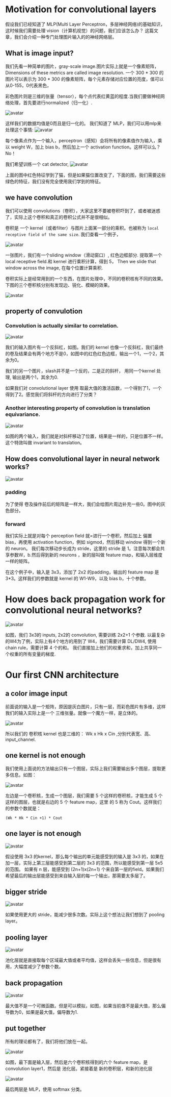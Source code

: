 

# Motivation for convolutional layers

假设我们已经知道了 MLP(Multi Layer Perceptron，多层神经网络)的基础知识，这时候我们需要处理 vision（计算机视觉）的问题，我们应该怎么办？
这篇文章，我们会介绍一种专门处理图片输入的的神经网络层。

## What is image input?
我们先看一种简单的图片，gray-scale image.图片实际上就是一个像素矩阵，Dimensions of these metrics are called image resolution.
一个 300 * 300 的图片可以表示为 300 * 300 的像素矩阵，每个元素存储对应位置的亮度，值可以从0-155，0代表黑色，

彩色图片则是三维的张量（tensor），每个点代表红黄蓝的程度.当我们要做神经网络处理，首先要进行normalized（归一化）.

![avatar](https://raw.githubusercontent.com/dengziming/blogs-images/master/images/intro-to-deep-learning/intro-to-deep-cnn//1-normailize.png)

这样我们的数据均值是0而且是归一化的。
我们知道了 MLP，我们可以用mlp来处理这个事情:
![avatar](https://raw.githubusercontent.com/dengziming/blogs-images/master/images/intro-to-deep-learning/intro-to-deep-cnn//2-mlp.png)

每个像素点作为一个输入，perceptron（感知）会将所有的像素值作为输入，乘以 weight W，加上 bias b，然后加上一个 activation function。这样可以么？No！

我们希望训练一个 cat detector, 
![avatar](https://raw.githubusercontent.com/dengziming/blogs-images/master/images/intro-to-deep-learning/intro-to-deep-cnn//3-cat.png)

上面的图中红色特征学到了猫，但是如果猫位置改变了，下面的图，我们需要这些绿色的特征，我们没有完全使用我们学到的特征。


## we have convolution

我们可以使用 convolutions（卷积），大家这里不要被卷积吓到了，或者被迷惑了，实际上这个卷积和真正的卷积公式并不是很相似。

卷积是 一个 kernel（或者filter）与图片上面某一部分的乘积。也被称为 `local receptive field of the same size`. 我们查看一个例子，

![avatar](https://raw.githubusercontent.com/dengziming/blogs-images/master/images/intro-to-deep-learning/intro-to-deep-cnn//4-dot.png)


一张图片，我们有一个sliding window（滑动窗口）, 红色边框部分. 提取第一个 local receptive field.和 kernel 进行乘积计算，得到 5， Then we slide that window across the image, 在每个位置计算乘积. 

卷积实际上是经常用到的一个东西，在图片处理中，不同的卷积核有不同的效果。下图的三个卷积核分别有发现边、锐化、模糊的效果。

![avatar](https://raw.githubusercontent.com/dengziming/blogs-images/master/images/intro-to-deep-learning/intro-to-deep-cnn//5-con.png)

## property of convulotion

### Convolution is actually similar to correlation. 

![avatar](https://raw.githubusercontent.com/dengziming/blogs-images/master/images/intro-to-deep-learning/intro-to-deep-cnn//6-con.png)

我们的输入图片有一个反斜杠，如图。我们的 kernel 也像一个反斜杠，我们最终的卷及结果会有两个地方不是0，如图中的红色红色边框，输出一个1，一个2，其余为0。

我们的另一个图片，slash并不是一个反的，二是正的斜杆， 用同一个kernel 处理, 输出是两个1，其余为0.

如果我们对 convolutional layer 使用 取最大值的激活函数，一个得到了1，一个得到了2。感觉我们将斜杆的方向进行了分类？


### Another interesting property of convolution is translation equivariance. 

![avatar](https://raw.githubusercontent.com/dengziming/blogs-images/master/images/intro-to-deep-learning/intro-to-deep-cnn//7-con.png)


如图的两个输入，我们就是对斜杆移动了位置，结果是一样的，只是位置不一样。这个特效叫做 invariant to translation。

## How does convolutional layer in neural network works? 

![avatar](https://raw.githubusercontent.com/dengziming/blogs-images/master/images/intro-to-deep-learning/intro-to-deep-cnn//8-padding.png)

### padding

为了使得 卷及操作前后的矩阵是一样大，我们会给图片周边补充一些0。图中的灰色部分。

### forward 

我们实际上就是对每个 perception field 就=进行一个卷积，然后加上 偏置 bias，再使用 activation function，例如 sigmod，然后移动 window 得到一个新的 neuron。
我们每次移动步长成为 stride，这里的 stride 是 1。注意每次都会共享参数W，b.然后得到新的 neurons ，新的层叫做 feature map，和输入层维度一样的矩阵。

在这个例子中，输入是 3x3，添加了 2x2 的padding，输出的 feature map 是 3*3。这样我们的参数就是 kernel 的 W1-W9，以及 bias b，十个参数。


# How does back propagation work for convolutional neural networks? 

![avatar](https://raw.githubusercontent.com/dengziming/blogs-images/master/images/intro-to-deep-learning/intro-to-deep-cnn//9-back.png)


如图，我们 3x3的 inputs, 2x2的 convolution, 需要训练 2x2+1 个参数. 以最复杂的W4为了例，实际上有4个地方的用到了 W4，我们需要计算 DL/DW4, 使用 chain rule，需要计算 4 个的和。
我们直接加上他们的权重求和，加上共享同一个权重的所有变量的梯度. 


# Our first CNN architecture

## a color image input

前面说的输入是一个矩阵，原因是灰白图片，只有一层，而彩色图片有多维，这样我们的输入实际上是一个 三维张量。就像一个魔方一样，是立体的。

![avatar](https://raw.githubusercontent.com/dengziming/blogs-images/master/images/intro-to-deep-learning/intro-to-deep-cnn//11-color.png)

所以我们的 卷积核 kernel 也是三维的： Wk x Hk x Cin ,分别代表宽、高、input_channel.

## one kernel is not enough

我们使用上面说的方法输出只有一个图层，实际上我们需要输出多个图层，提取更多信息。如图：

![avatar](https://raw.githubusercontent.com/dengziming/blogs-images/master/images/intro-to-deep-learning/intro-to-deep-cnn//12-kernel.png)

左边是一个卷积核，生成一个图层，我们需要 5 个这样的卷积核，才能生成 5 个这样的图层，也就是右边的 5 个 feature map，这里 的 5 称为 Cout。这样我们的参数个数就是：

```
(Wk * Hk * Cin +1) * Cout 
```

## one layer is not enough

![avatar](https://raw.githubusercontent.com/dengziming/blogs-images/master/images/intro-to-deep-learning/intro-to-deep-cnn//12-recptive.png)

假设使用 3x3 的kernel，那么每个输出的单元能感受到的输入是 3x3 的，如果在加一层，实际上第三层能感受到第二层的 3x3 的范围，所以能感受到第一层 5x5 的范围。
如果有 n 层，能感受到 (2n+1)x(2n+1) 个来自第一层的field。如果我们希望最后的输出层能感受到来自输入层的每一个输出，那需要太多层了。

## bigger stride

![avatar](https://raw.githubusercontent.com/dengziming/blogs-images/master/images/intro-to-deep-learning/intro-to-deep-cnn//13-stride.png)

如果使用更大的 stride，能减少很多次数。实际上这个想法让我们想到了 pooling layer。

## pooling layer

![avatar](https://raw.githubusercontent.com/dengziming/blogs-images/master/images/intro-to-deep-learning/intro-to-deep-cnn//14-pooling.png)

池化层就是直接取每个区域最大值或者平均值，这样会丢失一些信息，但是很有用，大幅度减少了参数个数。

## back propagation

![avatar](https://raw.githubusercontent.com/dengziming/blogs-images/master/images/intro-to-deep-learning/intro-to-deep-cnn//15-back.png)

最大值不是一个可微函数。但是可以模拟，如图，如果当前值不是最大值，那么偏导数为0，如果是最大值，偏导数为1.

## put together

所有的理论都有了，我们将他们放在一起。

![avatar](https://raw.githubusercontent.com/dengziming/blogs-images/master/images/intro-to-deep-learning/intro-to-deep-cnn//16-final.png)

如图，最下面是输入层，然后是六个卷积核得到的六个 feature map，是 convolution layer1，然后是 池化层。紧接着是 新的卷积层，和新的池化层

![avatar](https://raw.githubusercontent.com/dengziming/blogs-images/master/images/intro-to-deep-learning/intro-to-deep-cnn//17-final.png)

最后两层是 MLP，使用 softmax 分类。

